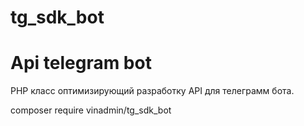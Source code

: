 # tg_sdk_bot
<h1>Api telegram bot</h1>
<p>PHP класс оптимизирующий разработку API для телеграмм бота.</p> 
composer require vinadmin/tg_sdk_bot
